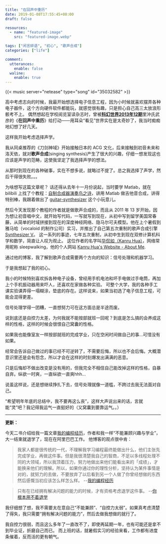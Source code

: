 ```yaml
---
title: "在回声中重历"
date: 2019-01-08T17:55:45+08:00
draft: false

resources:
  - name: "featured-image"
    src: "featured-image.webp"

tags: ["闲言碎语", "初心", "歌声合成"]
categories: ["life"]

comment:
  utterances:
    enable: false
  waline:
    enable: true
---
```


{{< music server="netease" type="song" id="35032582" >}}

高中考虑志向的时候，我最开始想选择电子信息工程，因为小时候就喜欢摆弄各种电子器件，这个方向硬件软件都能玩，就感觉很有趣，只是担心自己高三太放浪形骸考不上。
偶然想起在学校阅览室读杂志时，曾被[**科幻世界2013年12期**](https://read.douban.com/ebook/3088216/)里沖氏武彦的《**在回声中重历**》给打动——用耳朵“看见”世界实在是太奇妙了，我当时痴痴地幻想了好几天。

这样我开始考虑选择声学。

我从同桌推荐的《刀剑神域》开始接触日本的 ACG 文化，后来接触到初音未来和洛天依，就对**歌声合成**(singing synthesis)产生了很大的兴趣，仔细一想发现这也应该是声学的范畴，这使我坚定了我选择声学的想法。

从那时到现在的各种破事，实在不想多说，就略过不提了。总之我选择了声学，然后干得很失败。。。

为啥想写这篇文章呢？
话还得从去年十一月份说起，当时要学 Matlab，就在 bilibili 上找了个教程：[自制合成器演奏鸟之诗](https://www.bilibili.com/video/av2558198/)，讲用 Matlab 做吉他音合成，讲得特别棒，我跟着做出了 [guitar-synthesizer](https://github.com/ryan4yin/guitar-synthesizer) 这个小玩意儿。

然后今天发现那个教程的作者就是做歌声合成的，而且从 2011 年 13 岁开始，因为想让初音唱中文，就开始写代码，一写就写到现在，从初中写到留学美国常春藤，从简单的时域拼接到现在的深度神经网络、隐马尔可夫模型。他在上个暑假到雅马哈（vocaloid 的制作公司）实习，并推出了自己第五次重制的歌声合成引擎 [Synthesizer V](https://synthesizerv.com/zh-cn/)。
这一系列的事迹，七年五次重制，从初中生到现在双修计算机科学和数学，简直让人叹为观止。
这位作者的名字叫[华侃如（Kanru Hua）](https://github.com/Sleepwalking)，网络常用昵称 sleepwalking，他的个人网站 [Kanru Hua's Website - About Me](https://webhost.engr.illinois.edu/~khua5/index.php/about-me/).

通过他的博客，我了解到歌声合成需要两个方向的知识：信号处理和机器学习。

于是我想起了我的初心。

我小的时候特别喜欢拆各种电子设备，曾经用手机电池和坏手电做过手电筒，再加上个手机振动器用来吓人，还喜欢在家做各种实验。
可整个大学，我的各种手工课实验课弄得一塌糊涂，垫底的存在。这样说来，如果当初选了电子信息工程，可能会混得更差。

信号处理学得一团糟，一直想努力可在这方面总是半途而废。

说到底还是自控力太差，为何我就不能按部就班一回呢？到底是怎么搞的会养成这样的性格，这样的时候会很恨自己窝囊的性格。

如果我也能像室友一样按部就班的完成学业，只在空闲时间做自己的事...可惜没有如果。

经常会告诉自己做过的事已经不可逆转了，不需要后悔，所以也不会后悔。大概潜意识里还是会有怨念，所以才会在这样的时刻爆发出满满的恶意。

只是后悔却不做出改变是没有用的，但我完全不相信自己能改掉这样的性格，自暴自弃。纵欲一时爽，一直纵欲一直爽hhh...

说虽这样说，还是想继续挣扎下去，信号处理就像一道槛，不跨过去我无法面对自己。

“希望明年年底的总结中，我不要再这么丧”，这样大声说出来的话，言就能“灵”吧？我记得我运气一直挺好的（又窝囊到要靠运气。。）

---

**更新：**

今天二书介绍给我一篇文章[我的编程经历](https://lutaonan.com/blog/my-coding-road/)，作者和我一样“不能兼顾兴趣与学业”，大一结束就退学了，现在在阿里巴巴工作。
他博客的观点很中肯：

> 我家人都是很传统的一代，不理解我学习编程最终能做出什么，他们主张先完成学业，再做这件事。但是我很清楚我自己的智商，不足以多线程处理不同的大领域，所以我顶着压力，努力地做出来他们能看出来的「成绩」，才能换来他们的理解。所以，如果你通过你的理性分析，坚持认为某件事情是对的，就努力的去做，不要放弃了以后看到另一个人做了你曾经想做的东西然后感慨当初应该怎么样怎么样。 --[我的编程经历](https://lutaonan.com/blog/my-coding-road/)

> 只有在已经拥有解决问题的能力的时候，才有资格考虑退学这件事。 --[你根本用不着退学](https://lutaonan.com/blog/you-dont-need-to-drop-out/)

我仔细想了想，我不需要太在意自己“不能兼顾”、“自控力太弱”。如果真考虑清楚了得失，我只需要“拥有解决问题的能力”，然后去做我想做的就行了。

我自控力很弱，而且这么多年了一直改不了，即使再延期一年，也有可能还是拿不到毕业证，折磨自己而已。
而上班的话，就暑假实习的经验来看，工作都有进度条催着，反而活的更有朝气。
